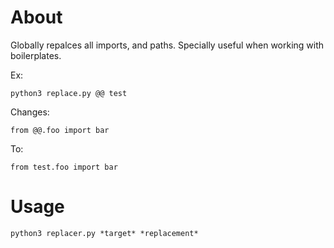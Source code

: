 # About
Globally repalces all imports, and paths. Specially useful when working with boilerplates.

Ex:

    python3 replace.py @@ test

Changes:

    from @@.foo import bar

To:

    from test.foo import bar


# Usage
    python3 replacer.py *target* *replacement*

